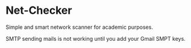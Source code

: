 # Net-Checker
Simple and smart network scanner for academic purposes.

SMTP sending mails is not working until you add your Gmail SMPT keys.
